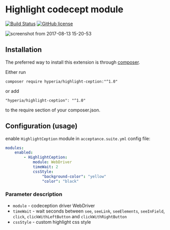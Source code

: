 # Highlight codecept module 

[![Build Status](https://travis-ci.org/hyperia-sk/highlight-ception.svg?branch=master)](https://travis-ci.org/hyperia-sk/highlight-ception)
[![GitHub license](https://img.shields.io/badge/license-MIT-blue.svg)](https://raw.githubusercontent.com/hyperia-sk/highlight-ception/master/LICENSE) 

![screenshot from 2017-08-13 15-20-53](https://user-images.githubusercontent.com/6382002/29250010-0bdb3cf6-803b-11e7-92af-f666caf497e4.png)

## Installation

The preferred way to install this extension is through [composer](http://getcomposer.org/download/).

Either run

```shell
composer require hyperia/highlight-ception:"^1.0"
```

or add

```
"hyperia/highlight-ception": "^1.0"
```

to the require section of your composer.json.

## Configuration (usage)

enable `HighlightCeption` module in `acceptance.suite.yml` config file:

```yaml
modules:
    enabled:
        - HighlightCeption:
            module: WebDriver
            timeWait: 2
            cssStyle:
                "background-color": "yellow"
                "color": "black"
```

### Parameter description

- `module` - codeception driver WebDriver
- `timeWait` - wait seconds between `see`, `seeLink`, `seeElements`, `seeInField`, `click`, `clickWithLeftButton` and `clickWithRightButton`
- `cssStyle` - custom highlight css style



